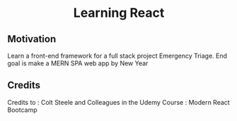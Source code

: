 <h1 align="center">Learning React</h1>

## Motivation
Learn a front-end framework for a full stack project Emergency Triage.
End goal is make a MERN SPA web app by New Year

## Credits
Credits to : Colt Steele and Colleagues in the Udemy Course : Modern React Bootcamp